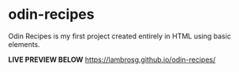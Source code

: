 # odin-recipes

Odin Recipes is my first project created entirely in HTML using basic elements.


**LIVE PREVIEW BELOW**
https://lambrosg.github.io/odin-recipes/
